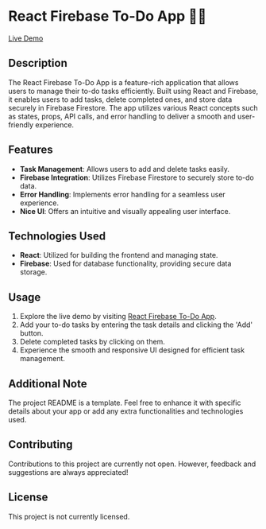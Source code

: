 # React Firebase To-Do App 📝🔥

[Live Demo](https://splendid-rugelach-8684a4.netlify.app/)

## Description

The React Firebase To-Do App is a feature-rich application that allows users to manage their to-do tasks efficiently. Built using React and Firebase, it enables users to add tasks, delete completed ones, and store data securely in Firebase Firestore. The app utilizes various React concepts such as states, props, API calls, and error handling to deliver a smooth and user-friendly experience.

## Features

- **Task Management**: Allows users to add and delete tasks easily.
- **Firebase Integration**: Utilizes Firebase Firestore to securely store to-do data.
- **Error Handling**: Implements error handling for a seamless user experience.
- **Nice UI**: Offers an intuitive and visually appealing user interface.

## Technologies Used

- **React**: Utilized for building the frontend and managing state.
- **Firebase**: Used for database functionality, providing secure data storage.

## Usage

1. Explore the live demo by visiting [React Firebase To-Do App](https://splendid-rugelach-8684a4.netlify.app/).
2. Add your to-do tasks by entering the task details and clicking the 'Add' button.
3. Delete completed tasks by clicking on them.
4. Experience the smooth and responsive UI designed for efficient task management.

## Additional Note

The project README is a template. Feel free to enhance it with specific details about your app or add any extra functionalities and technologies used.

## Contributing

Contributions to this project are currently not open. However, feedback and suggestions are always appreciated!

## License

This project is not currently licensed.
